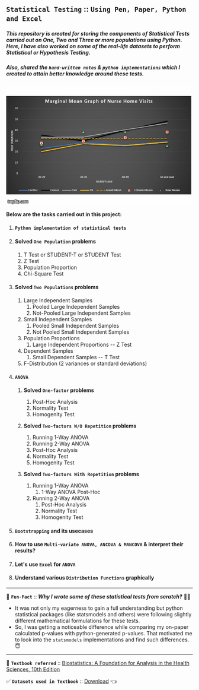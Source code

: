 ## **``Statistical Testing``** :: ``Using Pen, Paper, Python and Excel``
##### **This repository is created for storing the components of Statistical Tests carried out on One, Two and Three or more populations using Python. Here, I have also worked on some of the real-life datasets to perform Statistical or Hypothesis Testing.**

##### **Also, shared the `hand-written notes` & `python implementations` which I created to attain better knowledge around these tests.**

![MMGs_Video](ANOVA_using_excel/Stats_MMGs.gif)

**Below are the tasks carried out in this project:**

1. #### **``Python implementation of statistical tests``**

2. #### **Solved ``One Population`` problems**
	1. T Test or STUDENT-T or STUDENT Test
	2. Z Test
	3. Population Proportion
	4. Chi-Square Test

3. #### **Solved ``Two Populations`` problems**
	1. Large Independent Samples
		1. Pooled Large Independent Samples
		2. Not-Pooled Large Independent Samples
	2. Small Independent Samples
		1. Pooled Small Independent Samples
		2. Not Pooled Small Independent Samples
	3. Population Proportions
		1. Large Independent Proportions -- Z Test
	4. Dependent Samples
		1. Small Dependent Samples -- T Test
	5. F-Distribution (2 variances or standard deviations)

4. #### **``ANOVA``**
	1. **Solved ``One-factor`` problems**
		1. Post-Hoc Analysis
		2. Normality Test
		3. Homogenity Test
    	
	2. **Solved ``Two-factors W/O Repetition`` problems**
		1. Running 1-Way ANOVA
		2. Running 2-Way ANOVA
		3. Post-Hoc Analysis
		4. Normality Test
		5. Homogenity Test
	
	3. **Solved ``Two-factors With Repetition`` problems**
		1. Running 1-Way ANOVA
			1. 1-Way ANOVA Post-Hoc
		2. Running 2-Way ANOVA
			1. Post-Hoc Analysis
			2. Normality Test
			3. Homogenity Test

5. #### **``Bootstrapping`` and its usecases**

6. #### **How to use ``Multi-variate ANOVA, ANCOVA & MANCOVA`` & interpret their results?**

7. #### **Let's use ``Excel`` for ``ANOVA``**

8. #### **Understand various ``Distribution Functions`` graphically**

---

:diving_mask: **``Fun-Fact``** :: ***Why I wrote some of these statistical tests from scratch?*** :man_shrugging:
- It was not only my eagerness to gain a full understanding but python statistical packages (like statsmodels and others) were following slightly different mathematical formulations for these tests. 
- So, I was getting a noticeable difference while comparing my on-paper calculated p-values with python-generated p-values. That motivated me to look into the `statsmodels` implementations and find such differences. :innocent:

---

:orange_book: **``Textbook referred``** :: [Biostatistics: A Foundation for Analysis in the Health Sciences, 10th Edition](https://www.wiley.com/en-us/Biostatistics%3A+A+Foundation+for+Analysis+in+the+Health+Sciences%2C+10th+Edition-p-9781119625506)

:white_check_mark: **``Datasets used in Textbook``** :: [Download](https://bcs.wiley.com/he-bcs/Books?action=chapter&bcsId=2191&itemId=0471456543&chapterId=15330) :point_left:
